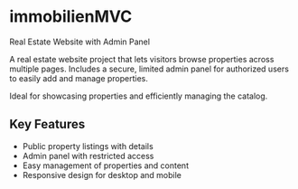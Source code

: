 # immobilienMVC
Real Estate Website with Admin Panel

A real estate website project that lets visitors browse properties across multiple pages. Includes a secure, limited admin panel for authorized users to easily add and manage properties.

Ideal for showcasing properties and efficiently managing the catalog.

## Key Features

- Public property listings with details  
- Admin panel with restricted access  
- Easy management of properties and content  
- Responsive design for desktop and mobile


